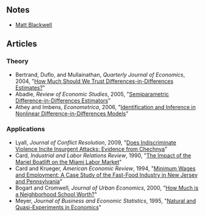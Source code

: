 ## Notes
 - [Matt Blackwell](http://www.mattblackwell.org/files/teaching/s11-diff-in-diff.pdf)

## Articles
### Theory
 - Bertrand, Duflo, and Mullainathan, *Quarterly Journal of Economics*, 2004, "[How Much Should We Trust Differences-in-Differences Estimates?](http://zmjones.com/static/causal-inference/bertrand-qje-2004.pdf)"
 - Abadie, *Review of Economic Studies*, 2005, "[Semiparametric Difference-in-Differences Estimators](http://zmjones.com/static/causal-inference/abadie-res-2005.pdf)"
 - Athey and Imbens, *Econometrica*, 2006, "[Identification and Inference in Nonlinear Difference-in-Differences Models](http://zmjones.com/static/causal-inference/athey-e-2006.pdf)"

### Applications
 - Lyall, *Journal of Conflict Resolution*, 2009, "[Does Indiscriminate Violence Incite Insurgent Attacks: Evidence from Chechnya](http://zmjones.com/static/causal-inference/lyall-jcr-2009.pdf)"
 - Card, *Industrial and Labor Relations Review*, 1990, "[The Impact of the Mariel Boatlift on the Miami Labor Market](http://zmjones.com/static/causal-inference/card-ilrr-1990.pdf)"
 - Card and Krueger, *American Economic Review*, 1994, "[Minimum Wages and Employment: A Case Study of the Fast-Food Industry in New Jersey and Pennsylvania](http://zmjones.com/static/causal-inference/card-aer-1994.pdf)"
 - Bogart and Cromwell, *Journal of Urban Economics*, 2000, "[How Much is a Neighborhood School Worth?](http://www.sciencedirect.com/science/article/pii/S0094119099921423)"
 - Meyer, *Journal of Business and Economic Statistics*, 1995, "[Natural and Quasi-Experiments in Economics](http://www.jstor.org/discover/10.2307/1392369?uid=3739256&uid=2129&uid=2&uid=70&uid=4&sid=21103165452227)"
